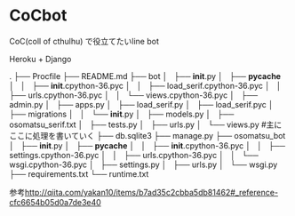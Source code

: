# CoCbot
CoC(coll of cthulhu) で役立てたいline bot

Heroku + Django



.
├── Procfile
├── README.md
├── bot
│   ├── __init__.py
│   ├── __pycache__
│   │   ├── __init__.cpython-36.pyc
│   │   ├── load_serif.cpython-36.pyc
│   │   ├── urls.cpython-36.pyc
│   │   └── views.cpython-36.pyc
│   ├── admin.py
│   ├── apps.py
│   ├── load_serif.py
│   ├── load_serif.pyc
│   ├── migrations
│   │   └── __init__.py
│   ├── models.py
│   ├── osomatsu_serif.txt
│   ├── tests.py
│   ├── urls.py
│   └── views.py  #主にここに処理を書いていく
├── db.sqlite3
├── manage.py
├── osomatsu_bot
│   ├── __init__.py
│   ├── __pycache__
│   │   ├── __init__.cpython-36.pyc
│   │   ├── settings.cpython-36.pyc
│   │   ├── urls.cpython-36.pyc
│   │   └── wsgi.cpython-36.pyc
│   ├── settings.py
│   ├── urls.py
│   └── wsgi.py
├── requirements.txt
└── runtime.txt


参考<http://qiita.com/yakan10/items/b7ad35c2cbba5db81462#_reference-cfc6654b05d0a7de3e40>
